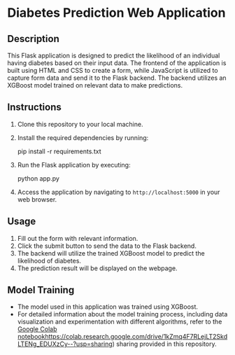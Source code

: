 # Diabetes Prediction Web Application

## Description
This Flask application is designed to predict the likelihood of an individual having diabetes based on their input data. The frontend of the application is built using HTML and CSS to create a form, while JavaScript is utilized to capture form data and send it to the Flask backend. The backend utilizes an XGBoost model trained on relevant data to make predictions.

## Instructions
1. Clone this repository to your local machine.
2. Install the required dependencies by running:

   pip install -r requirements.txt
   
3. Run the Flask application by executing:
  
   python app.py

4. Access the application by navigating to `http://localhost:5000` in your web browser.

## Usage
1. Fill out the form with relevant information.
2. Click the submit button to send the data to the Flask backend.
3. The backend will utilize the trained XGBoost model to predict the likelihood of diabetes.
4. The prediction result will be displayed on the webpage.

## Model Training
- The model used in this application was trained using XGBoost.
- For detailed information about the model training process, including data visualization and experimentation with different algorithms, refer to the [Google Colab notebook](https://colab.research.google.com/drive/1kZmq4F7RLejLT2SkdLTENg_EDUXzCy--?usp=sharing)https://colab.research.google.com/drive/1kZmq4F7RLejLT2SkdLTENg_EDUXzCy--?usp=sharing) sharing provided in this repository.
